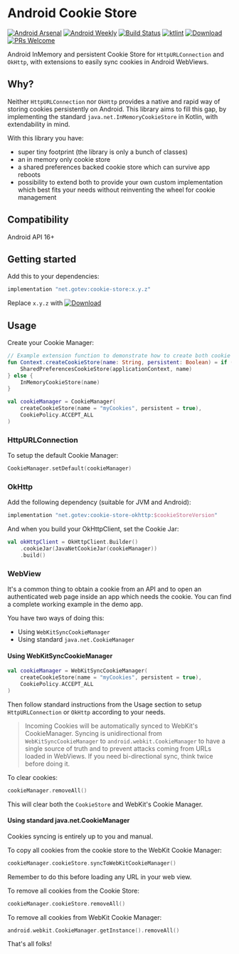 # Android Cookie Store
[![Android Arsenal](https://img.shields.io/badge/Android%20Arsenal-Android%20Cookie%20Store-green.svg?style=flat)](https://android-arsenal.com/details/1/8000) [![Android Weekly](https://img.shields.io/badge/Android%20Weekly-394-green)](https://androidweekly.net/issues/issue-394) [![Build Status](https://travis-ci.org/gotev/android-cookie-store.svg?branch=master)](https://travis-ci.org/gotev/android-cookie-store) [![ktlint](https://img.shields.io/badge/code%20style-%E2%9D%A4-FF4081.svg)](https://ktlint.github.io/) [ ![Download](https://api.bintray.com/packages/gotev/maven/android-cookie-store/images/download.svg) ](https://bintray.com/gotev/maven/android-cookie-store/_latestVersion) [![PRs Welcome](https://img.shields.io/badge/PRs-welcome-brightgreen.svg?style=flat-square)](http://makeapullrequest.com)

Android InMemory and persistent Cookie Store for `HttpURLConnection` and `OkHttp`, with extensions to easily sync cookies in Android WebViews.

## Why?
Neither `HttpURLConnection` nor `OkHttp` provides a native and rapid way of storing cookies persistently on Android. This library aims to fill this gap, by implementing the standard `java.net.InMemoryCookieStore` in Kotlin, with extendability in mind.

With this library you have:
- super tiny footprint (the library is only a bunch of classes)
- an in memory only cookie store
- a shared preferences backed cookie store which can survive app reboots
- possibility to extend both to provide your own custom implementation which best fits your needs without reinventing the wheel for cookie management

## Compatibility
Android API 16+

## Getting started
Add this to your dependencies:

```groovy
implementation "net.gotev:cookie-store:x.y.z"
```
Replace `x.y.z` with [![Download](https://api.bintray.com/packages/gotev/maven/android-cookie-store/images/download.svg) ](https://bintray.com/gotev/maven/android-cookie-store/_latestVersion)

## Usage
Create your Cookie Manager:

```kotlin
// Example extension function to demonstrate how to create both cookie stores
fun Context.createCookieStore(name: String, persistent: Boolean) = if (persistent) {
    SharedPreferencesCookieStore(applicationContext, name)
} else {
    InMemoryCookieStore(name)
}

val cookieManager = CookieManager(
    createCookieStore(name = "myCookies", persistent = true),
    CookiePolicy.ACCEPT_ALL
)
```

### HttpURLConnection
To setup the default Cookie Manager:

```kotlin
CookieManager.setDefault(cookieManager)
```

### OkHttp
Add the following dependency (suitable for JVM and Android):

```groovy
implementation "net.gotev:cookie-store-okhttp:$cookieStoreVersion"
```

And when you build your OkHttpClient, set the Cookie Jar:

```kotlin
val okHttpClient = OkHttpClient.Builder()
    .cookieJar(JavaNetCookieJar(cookieManager))
    .build()
```

### WebView
It's a common thing to obtain a cookie from an API and to open an authenticated web page inside an app which needs the cookie. You can find a complete working example in the demo app.

You have two ways of doing this:
- Using `WebKitSyncCookieManager`
- Using standard `java.net.CookieManager`

#### Using WebKitSyncCookieManager
```kotlin
val cookieManager = WebKitSyncCookieManager(
    createCookieStore(name = "myCookies", persistent = true),
    CookiePolicy.ACCEPT_ALL
)
```
Then follow standard instructions from the Usage section to setup `HttpURLConnection` or `OkHttp` according to your needs.

> Incoming Cookies will be automatically synced to WebKit's CookieManager. Syncing is unidirectional from `WebKitSyncCookieManager` to `android.webkit.CookieManager` to have a single source of truth and to prevent attacks coming from URLs loaded in WebViews. If you need bi-directional sync, think twice before doing it.

To clear cookies:

```kotlin
cookieManager.removeAll()
```

This will clear both the `CookieStore` and WebKit's Cookie Manager.

#### Using standard java.net.CookieManager
Cookies syncing is entirely up to you and manual.

To copy all cookies from the cookie store to the WebKit Cookie Manager:
```kotlin
cookieManager.cookieStore.syncToWebKitCookieManager()
```
Remember to do this before loading any URL in your web view.

To remove all cookies from the Cookie Store:
```kotlin
cookieManager.cookieStore.removeAll()
```

To remove all cookies from WebKit Cookie Manager:
```kotlin
android.webkit.CookieManager.getInstance().removeAll()
```

That's all folks!
